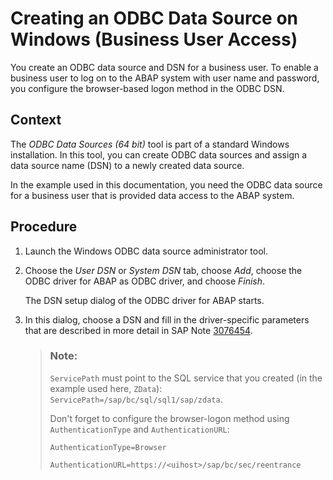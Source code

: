 <!-- loio7a3bd28acbc84953943f0905798a0cb0 -->

# Creating an ODBC Data Source on Windows \(Business User Access\)

You create an ODBC data source and DSN for a business user. To enable a business user to log on to the ABAP system with user name and password, you configure the browser-based logon method in the ODBC DSN.



## Context

The *ODBC Data Sources \(64 bit\)* tool is part of a standard Windows installation. In this tool, you can create ODBC data sources and assign a data source name \(DSN\) to a newly created data source.

In the example used in this documentation, you need the ODBC data source for a business user that is provided data access to the ABAP system.



<a name="loio7a3bd28acbc84953943f0905798a0cb0__steps_a2s_5rf_hsb"/>

## Procedure

1.  Launch the Windows ODBC data source administrator tool.

2.  Choose the *User DSN* or *System DSN* tab, choose *Add*, choose the ODBC driver for ABAP as ODBC driver, and choose *Finish*.

    The DSN setup dialog of the ODBC driver for ABAP starts.

3.  In this dialog, choose a DSN and fill in the driver-specific parameters that are described in more detail in SAP Note [3076454](https://me.sap.com/notes/3076454).

    > ### Note:  
    > `ServicePath` must point to the SQL service that you created \(in the example used here, `ZData`\): `ServicePath=/sap/bc/sql/sql1/sap/zdata`.
    > 
    > Don't forget to configure the browser-logon method using `AuthenticationType` and `AuthenticationURL`:
    > 
    > `AuthenticationType=Browser`
    > 
    > `AuthenticationURL=https://<uihost>/sap/bc/sec/reentrance`


